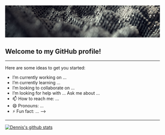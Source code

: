[![Header](icons/h.JPG "Header")]()

## Welcome to my GitHub profile!

<hr>

Here are some ideas to get you started:

-  I’m currently working on ...
-  I’m currently learning ...
-  I’m looking to collaborate on ...
-  I’m looking for help with ...
 Ask me about ...
- 📫 How to reach me: ...
- 😄 Pronouns: ...
- ⚡ Fun fact: ...
-->

<hr>

[![Dennis's github stats](https://github-readme-stats.vercel.app/api?username=dennisb1239&count_private=true&show_icons=true&theme=true&hide_rank=false)](https://github.com/anuraghazra/github-readme-stats)

<!--
**dennisb1239/dennisb1239** is a ✨ _special_ ✨ repository because its `README.md` (this file) appears on your GitHub profile.




